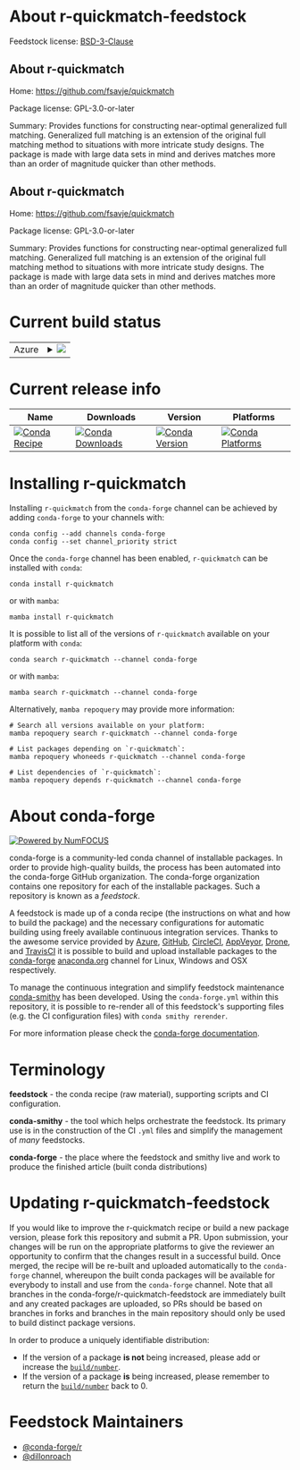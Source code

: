 About r-quickmatch-feedstock
============================

Feedstock license: [BSD-3-Clause](https://github.com/conda-forge/r-quickmatch-feedstock/blob/main/LICENSE.txt)


About r-quickmatch
------------------

Home: https://github.com/fsavje/quickmatch

Package license: GPL-3.0-or-later

Summary: Provides functions for constructing near-optimal generalized full matching. Generalized full matching is an extension of the original full matching method to situations with more intricate study designs. The package is made with large data sets in mind and derives matches more than an order of magnitude quicker than other methods.

About r-quickmatch
------------------

Home: https://github.com/fsavje/quickmatch

Package license: GPL-3.0-or-later

Summary: Provides functions for constructing near-optimal generalized full matching. Generalized full matching is an extension of the original full matching method to situations with more intricate study designs. The package is made with large data sets in mind and derives matches more than an order of magnitude quicker than other methods.

Current build status
====================


<table>
    
  <tr>
    <td>Azure</td>
    <td>
      <details>
        <summary>
          <a href="https://dev.azure.com/conda-forge/feedstock-builds/_build/latest?definitionId=24308&branchName=main">
            <img src="https://dev.azure.com/conda-forge/feedstock-builds/_apis/build/status/r-quickmatch-feedstock?branchName=main">
          </a>
        </summary>
        <table>
          <thead><tr><th>Variant</th><th>Status</th></tr></thead>
          <tbody><tr>
              <td>linux_64</td>
              <td>
                <a href="https://dev.azure.com/conda-forge/feedstock-builds/_build/latest?definitionId=24308&branchName=main">
                  <img src="https://dev.azure.com/conda-forge/feedstock-builds/_apis/build/status/r-quickmatch-feedstock?branchName=main&jobName=linux&configuration=linux%20linux_64_" alt="variant">
                </a>
              </td>
            </tr><tr>
              <td>osx_64</td>
              <td>
                <a href="https://dev.azure.com/conda-forge/feedstock-builds/_build/latest?definitionId=24308&branchName=main">
                  <img src="https://dev.azure.com/conda-forge/feedstock-builds/_apis/build/status/r-quickmatch-feedstock?branchName=main&jobName=osx&configuration=osx%20osx_64_" alt="variant">
                </a>
              </td>
            </tr><tr>
              <td>win_64</td>
              <td>
                <a href="https://dev.azure.com/conda-forge/feedstock-builds/_build/latest?definitionId=24308&branchName=main">
                  <img src="https://dev.azure.com/conda-forge/feedstock-builds/_apis/build/status/r-quickmatch-feedstock?branchName=main&jobName=win&configuration=win%20win_64_" alt="variant">
                </a>
              </td>
            </tr>
          </tbody>
        </table>
      </details>
    </td>
  </tr>
</table>

Current release info
====================

| Name | Downloads | Version | Platforms |
| --- | --- | --- | --- |
| [![Conda Recipe](https://img.shields.io/badge/recipe-r--quickmatch-green.svg)](https://anaconda.org/conda-forge/r-quickmatch) | [![Conda Downloads](https://img.shields.io/conda/dn/conda-forge/r-quickmatch.svg)](https://anaconda.org/conda-forge/r-quickmatch) | [![Conda Version](https://img.shields.io/conda/vn/conda-forge/r-quickmatch.svg)](https://anaconda.org/conda-forge/r-quickmatch) | [![Conda Platforms](https://img.shields.io/conda/pn/conda-forge/r-quickmatch.svg)](https://anaconda.org/conda-forge/r-quickmatch) |

Installing r-quickmatch
=======================

Installing `r-quickmatch` from the `conda-forge` channel can be achieved by adding `conda-forge` to your channels with:

```
conda config --add channels conda-forge
conda config --set channel_priority strict
```

Once the `conda-forge` channel has been enabled, `r-quickmatch` can be installed with `conda`:

```
conda install r-quickmatch
```

or with `mamba`:

```
mamba install r-quickmatch
```

It is possible to list all of the versions of `r-quickmatch` available on your platform with `conda`:

```
conda search r-quickmatch --channel conda-forge
```

or with `mamba`:

```
mamba search r-quickmatch --channel conda-forge
```

Alternatively, `mamba repoquery` may provide more information:

```
# Search all versions available on your platform:
mamba repoquery search r-quickmatch --channel conda-forge

# List packages depending on `r-quickmatch`:
mamba repoquery whoneeds r-quickmatch --channel conda-forge

# List dependencies of `r-quickmatch`:
mamba repoquery depends r-quickmatch --channel conda-forge
```


About conda-forge
=================

[![Powered by
NumFOCUS](https://img.shields.io/badge/powered%20by-NumFOCUS-orange.svg?style=flat&colorA=E1523D&colorB=007D8A)](https://numfocus.org)

conda-forge is a community-led conda channel of installable packages.
In order to provide high-quality builds, the process has been automated into the
conda-forge GitHub organization. The conda-forge organization contains one repository
for each of the installable packages. Such a repository is known as a *feedstock*.

A feedstock is made up of a conda recipe (the instructions on what and how to build
the package) and the necessary configurations for automatic building using freely
available continuous integration services. Thanks to the awesome service provided by
[Azure](https://azure.microsoft.com/en-us/services/devops/), [GitHub](https://github.com/),
[CircleCI](https://circleci.com/), [AppVeyor](https://www.appveyor.com/),
[Drone](https://cloud.drone.io/welcome), and [TravisCI](https://travis-ci.com/)
it is possible to build and upload installable packages to the
[conda-forge](https://anaconda.org/conda-forge) [anaconda.org](https://anaconda.org/)
channel for Linux, Windows and OSX respectively.

To manage the continuous integration and simplify feedstock maintenance
[conda-smithy](https://github.com/conda-forge/conda-smithy) has been developed.
Using the ``conda-forge.yml`` within this repository, it is possible to re-render all of
this feedstock's supporting files (e.g. the CI configuration files) with ``conda smithy rerender``.

For more information please check the [conda-forge documentation](https://conda-forge.org/docs/).

Terminology
===========

**feedstock** - the conda recipe (raw material), supporting scripts and CI configuration.

**conda-smithy** - the tool which helps orchestrate the feedstock.
                   Its primary use is in the construction of the CI ``.yml`` files
                   and simplify the management of *many* feedstocks.

**conda-forge** - the place where the feedstock and smithy live and work to
                  produce the finished article (built conda distributions)


Updating r-quickmatch-feedstock
===============================

If you would like to improve the r-quickmatch recipe or build a new
package version, please fork this repository and submit a PR. Upon submission,
your changes will be run on the appropriate platforms to give the reviewer an
opportunity to confirm that the changes result in a successful build. Once
merged, the recipe will be re-built and uploaded automatically to the
`conda-forge` channel, whereupon the built conda packages will be available for
everybody to install and use from the `conda-forge` channel.
Note that all branches in the conda-forge/r-quickmatch-feedstock are
immediately built and any created packages are uploaded, so PRs should be based
on branches in forks and branches in the main repository should only be used to
build distinct package versions.

In order to produce a uniquely identifiable distribution:
 * If the version of a package **is not** being increased, please add or increase
   the [``build/number``](https://docs.conda.io/projects/conda-build/en/latest/resources/define-metadata.html#build-number-and-string).
 * If the version of a package **is** being increased, please remember to return
   the [``build/number``](https://docs.conda.io/projects/conda-build/en/latest/resources/define-metadata.html#build-number-and-string)
   back to 0.

Feedstock Maintainers
=====================

* [@conda-forge/r](https://github.com/orgs/conda-forge/teams/r/)
* [@dillonroach](https://github.com/dillonroach/)

